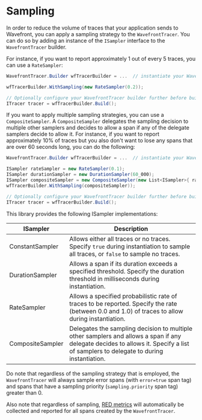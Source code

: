 # Sampling

In order to reduce the volume of traces that your application sends to Wavefront, you can apply a sampling strategy to the `WavefrontTracer`. You can do so by adding an instance of the `ISampler` interface to the `WavefrontTracer` builder.

For instance, if you want to report approximately 1 out of every 5 traces, you can use a `RateSampler`:

```csharp
WavefrontTracer.Builder wfTracerBuilder = ...  // instantiate your WavefrontTracer builder

wfTracerBuilder.WithSampling(new RateSampler(0.2));

// Optionally configure your WavefrontTracer builder further before building
ITracer tracer = wfTracerBuilder.Build();
```

If you want to apply multiple sampling strategies, you can use a `CompositeSampler`. A `CompositeSampler` delegates the sampling decision to multiple other samplers and decides to allow a span if any of the delegate samplers decide to allow it. For instance, if you want to report approximately 10% of traces but you also don't want to lose any spans that are over 60 seconds long, you can do the following:

```csharp
WavefrontTracer.Builder wfTracerBuilder = ...  // instantiate your WavefrontTracer builder

ISampler rateSampler = new RateSampler(0.1);
ISampler durationSampler = new DurationSampler(60_000);
ISampler compositeSampler = new CompositeSampler(new List<ISampler>{ rateSampler, durationSampler });
wfTracerBuilder.WithSampling(compositeSampler));

// Optionally configure your WavefrontTracer builder further before building
ITracer tracer = wfTracerBuilder.Build();
```

This library provides the following ISampler implementations:

| ISampler              | Description                            |
| --------------------- | -------------------------------------- |
| ConstantSampler       | Allows either all traces or no traces. Specify `true` during instantiation to sample all traces, or `false` to sample no traces. |
| DurationSampler       | Allows a span if its duration exceeds a specified threshold. Specify the duration threshold in milliseconds during instantiation. |
| RateSampler           | Allows a specified probabilistic rate of traces to be reported. Specify the rate (between 0.0 and 1.0) of traces to allow during instantiation. |
| CompositeSampler      | Delegates the sampling decision to multiple other samplers and allows a span if any delegate decides to allows it. Specify a list of samplers to delegate to during instantiation. |

Do note that regardless of the sampling strategy that is employed, the `WavefrontTracer` will always sample error spans (with `error=true` span tag) and spans that have a sampling priority (`sampling.priority` span tag) greater than 0.

Also note that regardless of sampling, [RED metrics](https://github.com/wavefrontHQ/wavefront-opentracing-sdk-csharp/blob/master/README.md#red-metrics) will automatically be collected and reported for all spans created by the `WavefrontTracer`.
